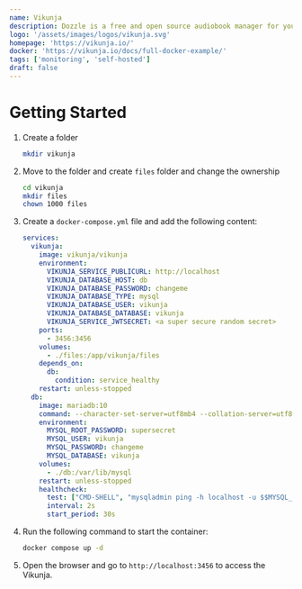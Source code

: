 ```yaml
---
name: Vikunja
description: Dozzle is a free and open source audiobook manager for your Mac, Windows, and Linux.
logo: '/assets/images/logos/vikunja.svg'
homepage: 'https://vikunja.io/'
docker: 'https://vikunja.io/docs/full-docker-example/'
tags: ['monitoring', 'self-hosted']
draft: false
---
```


# Getting Started

1. Create a folder
    ```bash
    mkdir vikunja
    ```
2. Move to the folder and create `files` folder and change the ownership
    ```bash
    cd vikunja
    mkdir files
    chown 1000 files
    ```
3. Create a `docker-compose.yml` file and add the following content:
    ```yaml
    services: 
      vikunja:
        image: vikunja/vikunja
        environment:
          VIKUNJA_SERVICE_PUBLICURL: http://localhost
          VIKUNJA_DATABASE_HOST: db
          VIKUNJA_DATABASE_PASSWORD: changeme
          VIKUNJA_DATABASE_TYPE: mysql
          VIKUNJA_DATABASE_USER: vikunja
          VIKUNJA_DATABASE_DATABASE: vikunja
          VIKUNJA_SERVICE_JWTSECRET: <a super secure random secret>
        ports:
          - 3456:3456
        volumes:
          - ./files:/app/vikunja/files
        depends_on:
          db:
            condition: service_healthy
        restart: unless-stopped
      db:
        image: mariadb:10
        command: --character-set-server=utf8mb4 --collation-server=utf8mb4_unicode_ci
        environment:
          MYSQL_ROOT_PASSWORD: supersecret
          MYSQL_USER: vikunja
          MYSQL_PASSWORD: changeme
          MYSQL_DATABASE: vikunja
        volumes:
          - ./db:/var/lib/mysql
        restart: unless-stopped
        healthcheck:
          test: ["CMD-SHELL", "mysqladmin ping -h localhost -u $$MYSQL_USER --password=$$MYSQL_PASSWORD"]
          interval: 2s
          start_period: 30s
    ```
4. Run the following command to start the container:
    ```bash
    docker compose up -d
    ```
5. Open the browser and go to `http://localhost:3456` to access the Vikunja.